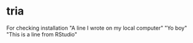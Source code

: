 # tria
For checking installation
"A line I wrote on my local computer" 
"Yo boy" 
"This is a line from RStudio"